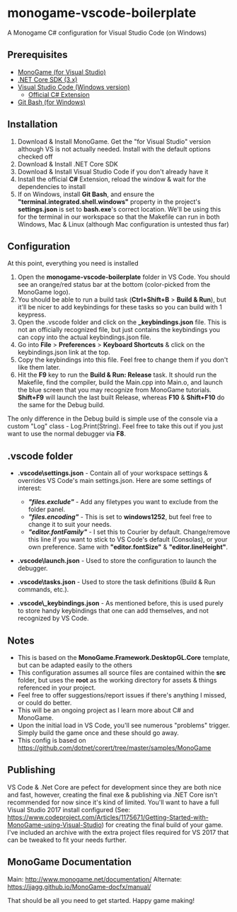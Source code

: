 # monogame-vscode-boilerplate
A Monogame C# configuration for Visual Studio Code (on Windows)

## Prerequisites

* [MonoGame (for Visual Studio)](http://www.monogame.net/downloads/)
* [.NET Core SDK (3.x)](https://dotnet.microsoft.com/download)
* [Visual Studio Code (Windows version)](https://code.visualstudio.com/download)
  * [Official C# Extension](https://marketplace.visualstudio.com/items?itemName=ms-vscode.csharp)
* [Git Bash (for Windows) ](https://git-scm.com/downloads)

## Installation

1. Download & Install MonoGame. Get the "for Visual Studio" version although VS is not actually needed. Install with the default options checked off
2. Download & Install .NET Core SDK
3. Download & Install Visual Studio Code if you don't already have it
4. Install the official **C#** Extension, reload the window & wait for the dependencies to install
5. If on Windows, install **Git Bash**, and ensure the **"terminal.integrated.shell.windows"** property in the project's **settings.json** is set to **bash.exe**'s correct location. We'll be using this for the terminal in our workspace so that the Makefile can run in both Windows, Mac & Linux (although Mac configuration is untested thus far)

## Configuration

At this point, everything you need is installed

1. Open the **monogame-vscode-boilerplate** folder in VS Code. You should see an orange/red status bar at the bottom (color-picked from the MonoGame logo).
2. You should be able to run a build task (**Ctrl+Shift+B** > **Build & Run**), but it'll be nicer to add keybindings for these tasks so you can build with 1 keypress.
3. Open the .vscode folder and click on the **\_keybindings.json** file. This is not an officially recognized file, but just contains the keybindings you can copy into the actual keybindings.json file.
4. Go into **File** > **Preferences** > **Keyboard Shortcuts** & click on the keybindings.json link at the top.
5. Copy the keybindings into this file. Feel free to change them if you don't like them later.
6. Hit the **F9** key to run the **Build & Run: Release** task. It should run the Makefile, find the compiler, build the Main.cpp into Main.o, and launch the blue screen that you may recognize from MonoGame tutorials. **Shift+F9** will launch the last built Release, whereas **F10** & **Shift+F10** do the same for the Debug build.

The only difference in the Debug build is simple use of the console via a custom "Log" class - Log.Print(String). Feel free to take this out if you just want to use the normal debugger via **F8**.

## .vscode folder

* **.vscode\\settings.json** - Contain all of your workspace settings & overrides VS Code's main settings.json. Here are some settings of interest:

  * **_"files.exclude"_** - Add any filetypes you want to exclude from the folder panel.
  * **_"files.encoding"_** - This is set to  **windows1252**, but feel free to change it to suit your needs.
  * **_"editor.fontFamily"_** - I set this to Courier by default. Change/remove this line if you want to stick to VS Code's default (Consolas), or your own preference. Same with **"editor.fontSize"** & **"editor.lineHeight"**.

* **.vscode\\launch.json** - Used to store the configuration to launch the debugger.
* **.vscode\\tasks.json** - Used to store the task definitions (Build & Run commands, etc.).
* **.vscode\\_keybindings.json** - As mentioned before, this is used purely to store handy keybindings that one can add themselves, and not recognized by VS Code.

## Notes

* This is based on the **MonoGame.Framework.DesktopGL.Core** template, but can be adapted easily to the others
* This configuration assumes all source files are contained within the **src** folder, but uses the **root** as the working directory for assets & things referenced in your project.
* Feel free to offer suggestions/report issues if there's anything I missed, or could do better.
* This will be an ongoing project as I learn more about C# and MonoGame.
* Upon the initial load in VS Code, you'll see numerous "problems" trigger. Simply build the game once and these should go away.
* This config is based on https://github.com/dotnet/corert/tree/master/samples/MonoGame

## Publishing

VS Code & .Net Core are pefect for development since they are both nice and fast, however, creating the final exe & publishing via .NET Core isn't recommended for now since it's kind of limited. You'll want to have a full Visual Studio 2017 install configured (See: https://www.codeproject.com/Articles/1175671/Getting-Started-with-MonoGame-using-Visual-Studio) for creating the final build of your game. I've included an archive with the extra project files required for VS 2017 that can be tweaked to fit your needs further.

## MonoGame Documentation

Main: http://www.monogame.net/documentation/
Alternate: https://jjagg.github.io/MonoGame-docfx/manual/

That should be all you need to get started. Happy game making!